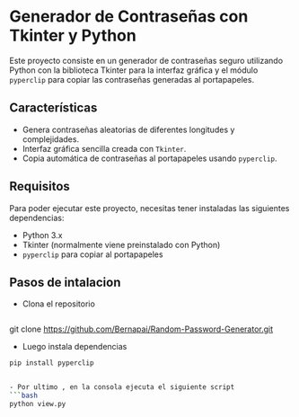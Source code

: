 # Generador de Contraseñas con Tkinter y Python

Este proyecto consiste en un generador de contraseñas seguro utilizando Python con la biblioteca Tkinter para la interfaz gráfica y el módulo `pyperclip` para copiar las contraseñas generadas al portapapeles.

## Características

- Genera contraseñas aleatorias de diferentes longitudes y complejidades.
- Interfaz gráfica sencilla creada con `Tkinter`.
- Copia automática de contraseñas al portapapeles usando `pyperclip`.

## Requisitos

Para poder ejecutar este proyecto, necesitas tener instaladas las siguientes dependencias:

- Python 3.x
- Tkinter (normalmente viene preinstalado con Python)
- `pyperclip` para copiar al portapapeles

## Pasos de intalacion
- Clona el repositorio
   ```bash
 git clone https://github.com/Bernapai/Random-Password-Generator.git

  
- Luego instala dependencias
```bash
pip install pyperclip


- Por ultimo , en la consola ejecuta el siguiente script 
```bash
python view.py
